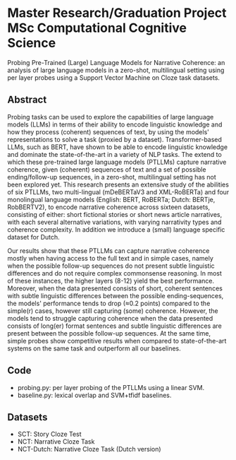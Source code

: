 # Master Research/Graduation Project MSc Computational Cognitive Science
Probing Pre-Trained (Large) Language Models for Narrative Coherence: an analysis of large language models in a zero-shot, multilingual setting using per layer probes using a Support Vector Machine on Cloze task datasets.

## Abstract
Probing tasks can be used to explore the capabilities of large language models (LLMs) in terms of their ability to encode linguistic knowledge and how they process (coherent) sequences of text, by using the models' representations to solve a task (proxied by a dataset). Transformer-based LLMs, such as BERT, have shown to be able to encode linguistic knowledge and dominate the state-of-the-art in a variety of NLP tasks. The extend to which these pre-trained large language models (PTLLMs) capture narrative coherence, given (coherent) sequences of text and a set of possible ending/follow-up sequences, in a zero-shot, multilingual setting has not been explored yet. This research presents an extensive study of the abilities of six PTLLMs, two multi-lingual (mDeBERTaV3 and XML-RoBERTa) and four monolingual language models (English: BERT, RoBERTa; Dutch: BERTje, RobBERTV2), to encode narrative coherence across sixteen datasets, consisting of either: short fictional stories or short news article narratives, with each several alternative variations, with varying narrativity types and coherence complexity. In addition we introduce a (small) language specific dataset for Dutch.

Our results show that these PTLLMs can capture narrative coherence mostly when having access to the full text and in simple cases, namely when the possible follow-up sequences do not present subtle linguistic differences and do not require complex commonsense reasoning. In most of these instances, the higher layers (8-12) yield the best performance. Moreover, when the data presented consists of short, coherent sentences with subtle linguistic differences between the possible ending-sequences, the models' performance tends to drop (≈0.2 points) compared to the simple(r) cases, however still capturing (some) coherence. However, the models tend to struggle capturing coherence when the data presented consists of long(er) format sentences and subtle linguistic differences are present between the possible follow-up sequences. At the same time, simple probes show competitive results when compared to state-of-the-art systems on the same task and outperform all our baselines.

## Code
- probing.py: per layer probing of the PTLLMs using a linear SVM.
- baseline.py: lexical overlap and SVM+tfidf baselines.

## Datasets
- SCT: Story Cloze Test
- NCT: Narrative Cloze Task
- NCT-Dutch: Narrative Cloze Task (Dutch version)
